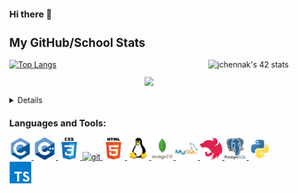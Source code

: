 ### Hi there 👋

## **My GitHub/School Stats**
<!-- <a href="https://github.com/oakoudad/badge42"><img align='right' src="https://badge.mediaplus.ma/darkblue/jchennak" alt="jchennak's 42 stats" /></a> -->
<a href="https://github.com/oakoudad/badge42"><img align='right' src="https://badge.mediaplus.ma/darkblue/jchennak" alt="jchennak's 42 stats" /></a>
[![Top Langs](https://github-readme-stats.vercel.app/api/top-langs/?username=thejewels00&theme=ayu-mirage&hide=html,makefile,css&exclude_repo=Yona2.0,Nand2Tetris&langs_count=6)](https://github.com/thejewels00/github-readme-stats)
<p align="center">
  <a href="https://github.com/thejewels00">
    <img src="https://komarev.com/ghpvc/?username=thejewels00&color=blue&style=flat)" />
  </a>
</p>
<details>
<p align="center">
  <a href="https://github.com/thejewels00">
    <img src="http://github-profile-summary-cards.vercel.app/api/cards/profile-details?username=thejewels00&theme=transparent" />
  </a>
  <a href="https://github.com/thejewels00">
    <img src="https://github-readme-streak-stats.herokuapp.com/?user=thejewels00&hide_border=true&card_width=338&theme=transparent" />
  </a>
  <a href="https://github.com/thejewels00">
    <img src="http://github-profile-summary-cards.vercel.app/api/cards/stats?username=thejewels00&theme=transparent" />
  </a>
</p>
</details>



<h3 align="left">Languages and Tools:</h3>
<p align="left"> <a href="https://www.cprogramming.com/" target="_blank" rel="noreferrer"> <img src="https://raw.githubusercontent.com/devicons/devicon/master/icons/c/c-original.svg" alt="c" width="40" height="40"/> </a> <a href="https://www.w3schools.com/cpp/" target="_blank" rel="noreferrer"> <img src="https://raw.githubusercontent.com/devicons/devicon/master/icons/cplusplus/cplusplus-original.svg" alt="cplusplus" width="40" height="40"/> </a> <a href="https://www.w3schools.com/css/" target="_blank" rel="noreferrer"> <img src="https://raw.githubusercontent.com/devicons/devicon/master/icons/css3/css3-original-wordmark.svg" alt="css3" width="40" height="40"/> </a> <a href="https://git-scm.com/" target="_blank" rel="noreferrer"> <img src="https://www.vectorlogo.zone/logos/git-scm/git-scm-icon.svg" alt="git" width="40" height="40"/> </a> <a href="https://www.w3.org/html/" target="_blank" rel="noreferrer"> <img src="https://raw.githubusercontent.com/devicons/devicon/master/icons/html5/html5-original-wordmark.svg" alt="html5" width="40" height="40"/> </a> <a href="https://www.linux.org/" target="_blank" rel="noreferrer"> <img src="https://raw.githubusercontent.com/devicons/devicon/master/icons/linux/linux-original.svg" alt="linux" width="40" height="40"/> </a> <a href="https://www.mongodb.com/" target="_blank" rel="noreferrer"> <img src="https://raw.githubusercontent.com/devicons/devicon/master/icons/mongodb/mongodb-original-wordmark.svg" alt="mongodb" width="40" height="40"/> </a> <a href="https://www.mysql.com/" target="_blank" rel="noreferrer"> <img src="https://raw.githubusercontent.com/devicons/devicon/master/icons/mysql/mysql-original-wordmark.svg" alt="mysql" width="40" height="40"/> </a> <a href="https://nestjs.com/" target="_blank" rel="noreferrer"> <img src="https://raw.githubusercontent.com/devicons/devicon/master/icons/nestjs/nestjs-plain.svg" alt="nestjs" width="40" height="40"/> </a> <a href="https://www.postgresql.org" target="_blank" rel="noreferrer"> <img src="https://raw.githubusercontent.com/devicons/devicon/master/icons/postgresql/postgresql-original-wordmark.svg" alt="postgresql" width="40" height="40"/> </a> <a href="https://www.python.org" target="_blank" rel="noreferrer"> <img src="https://raw.githubusercontent.com/devicons/devicon/master/icons/python/python-original.svg" alt="python" width="40" height="40"/> </a> <a href="https://www.typescriptlang.org/" target="_blank" rel="noreferrer"> <img src="https://raw.githubusercontent.com/devicons/devicon/master/icons/typescript/typescript-original.svg" alt="typescript" width="40" height="40"/> </a> </p>



<!--
**thejewels00/thejewels00** is a ✨ _special_ ✨ repository because its `README.md` (this file) appears on your GitHub profile.

Here are some ideas to get you started:

- 🔭 I’m currently working on ...
- 🌱 I’m currently learning ...
- 👯 I’m looking to collaborate on ...
- 🤔 I’m looking for help with ...
- 💬 Ask me about ...
- 📫 How to reach me: ...
- 😄 Pronouns: ...
- ⚡ Fun fact: ...
-->
